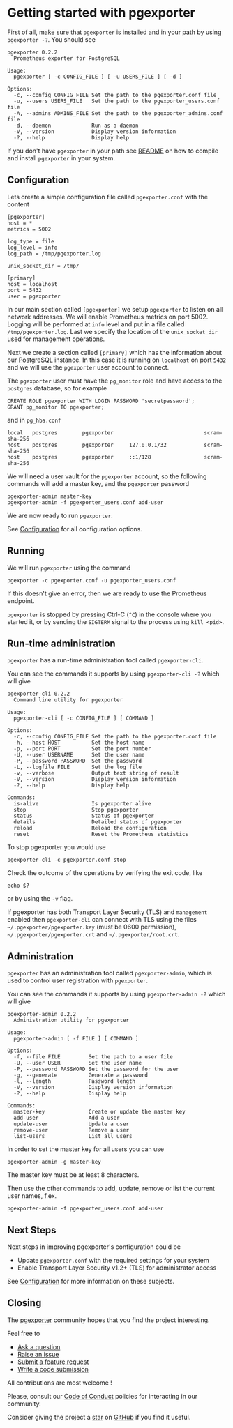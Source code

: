 # Getting started with pgexporter

First of all, make sure that `pgexporter` is installed and in your path by
using `pgexporter -?`. You should see

```
pgexporter 0.2.2
  Prometheus exporter for PostgreSQL

Usage:
  pgexporter [ -c CONFIG_FILE ] [ -u USERS_FILE ] [ -d ]

Options:
  -c, --config CONFIG_FILE Set the path to the pgexporter.conf file
  -u, --users USERS_FILE   Set the path to the pgexporter_users.conf file
  -A, --admins ADMINS_FILE Set the path to the pgexporter_admins.conf file
  -d, --daemon             Run as a daemon
  -V, --version            Display version information
  -?, --help               Display help
```

If you don't have `pgexporter` in your path see [README](../README.md) on how to
compile and install `pgexporter` in your system.

## Configuration

Lets create a simple configuration file called `pgexporter.conf` with the content

```
[pgexporter]
host = *
metrics = 5002

log_type = file
log_level = info
log_path = /tmp/pgexporter.log

unix_socket_dir = /tmp/

[primary]
host = localhost
port = 5432
user = pgexporter
```

In our main section called `[pgexporter]` we setup `pgexporter` to listen on all
network addresses. We will enable Prometheus metrics on port 5002.
Logging will be performed at `info` level and put in a file called `/tmp/pgexporter.log`.
Last we specify the location of the `unix_socket_dir` used for management operations.

Next we create a section called `[primary]` which has the information about our
[PostgreSQL](https://www.postgresql.org) instance. In this case it is running
on `localhost` on port `5432` and we will use the `pgexporter` user account to connect.

The `pgexporter` user must have the `pg_monitor` role and have access to the `postgres` database,
so for example

```
CREATE ROLE pgexporter WITH LOGIN PASSWORD 'secretpassword';
GRANT pg_monitor TO pgexporter;
```

and in `pg_hba.conf`

```
local   postgres        pgexporter                             scram-sha-256
host    postgres        pgexporter     127.0.0.1/32            scram-sha-256
host    postgres        pgexporter     ::1/128                 scram-sha-256
```

We will need a user vault for the `pgexporter` account, so the following commands will add
a master key, and the `pgexporter` password

```
pgexporter-admin master-key
pgexporter-admin -f pgexporter_users.conf add-user
```

We are now ready to run `pgexporter`.

See [Configuration](./CONFIGURATION.md) for all configuration options.

## Running

We will run `pgexporter` using the command

```
pgexporter -c pgexporter.conf -u pgexporter_users.conf
```

If this doesn't give an error, then we are ready to use the Prometheus endpoint.

`pgexporter` is stopped by pressing Ctrl-C (`^C`) in the console where you started it, or by sending
the `SIGTERM` signal to the process using `kill <pid>`.

## Run-time administration

`pgexporter` has a run-time administration tool called `pgexporter-cli`.

You can see the commands it supports by using `pgexporter-cli -?` which will give

```
pgexporter-cli 0.2.2
  Command line utility for pgexporter

Usage:
  pgexporter-cli [ -c CONFIG_FILE ] [ COMMAND ]

Options:
  -c, --config CONFIG_FILE Set the path to the pgexporter.conf file
  -h, --host HOST          Set the host name
  -p, --port PORT          Set the port number
  -U, --user USERNAME      Set the user name
  -P, --password PASSWORD  Set the password
  -L, --logfile FILE       Set the log file
  -v, --verbose            Output text string of result
  -V, --version            Display version information
  -?, --help               Display help

Commands:
  is-alive                 Is pgexporter alive
  stop                     Stop pgexporter
  status                   Status of pgexporter
  details                  Detailed status of pgexporter
  reload                   Reload the configuration
  reset                    Reset the Prometheus statistics
```

To stop pgexporter you would use

```
pgexporter-cli -c pgexporter.conf stop
```

Check the outcome of the operations by verifying the exit code, like

```
echo $?
```

or by using the `-v` flag.

If pgexporter has both Transport Layer Security (TLS) and `management` enabled then `pgexporter-cli` can
connect with TLS using the files `~/.pgexporter/pgexporter.key` (must be 0600 permission),
`~/.pgexporter/pgexporter.crt` and `~/.pgexporter/root.crt`.

## Administration

`pgexporter` has an administration tool called `pgexporter-admin`, which is used to control user
registration with `pgexporter`.

You can see the commands it supports by using `pgexporter-admin -?` which will give

```
pgexporter-admin 0.2.2
  Administration utility for pgexporter

Usage:
  pgexporter-admin [ -f FILE ] [ COMMAND ]

Options:
  -f, --file FILE         Set the path to a user file
  -U, --user USER         Set the user name
  -P, --password PASSWORD Set the password for the user
  -g, --generate          Generate a password
  -l, --length            Password length
  -V, --version           Display version information
  -?, --help              Display help

Commands:
  master-key              Create or update the master key
  add-user                Add a user
  update-user             Update a user
  remove-user             Remove a user
  list-users              List all users
```

In order to set the master key for all users you can use

```
pgexporter-admin -g master-key
```

The master key must be at least 8 characters.

Then use the other commands to add, update, remove or list the current user names, f.ex.

```
pgexporter-admin -f pgexporter_users.conf add-user
```

## Next Steps

Next steps in improving pgexporter's configuration could be

* Update `pgexporter.conf` with the required settings for your system
* Enable Transport Layer Security v1.2+ (TLS) for administrator access

See [Configuration](./CONFIGURATION.md) for more information on these subjects.

## Closing

The [pgexporter](https://github.com/pgexporter/pgexporter) community hopes that you find
the project interesting.

Feel free to

* [Ask a question](https://github.com/pgexporter/pgexporter/discussions)
* [Raise an issue](https://github.com/pgexporter/pgexporter/issues)
* [Submit a feature request](https://github.com/pgexporter/pgexporter/issues)
* [Write a code submission](https://github.com/pgexporter/pgexporter/pulls)

All contributions are most welcome !

Please, consult our [Code of Conduct](../CODE_OF_CONDUCT.md) policies for interacting in our
community.

Consider giving the project a [star](https://github.com/pgexporter/pgexporter/stargazers) on
[GitHub](https://github.com/pgexporter/pgexporter/) if you find it useful.

